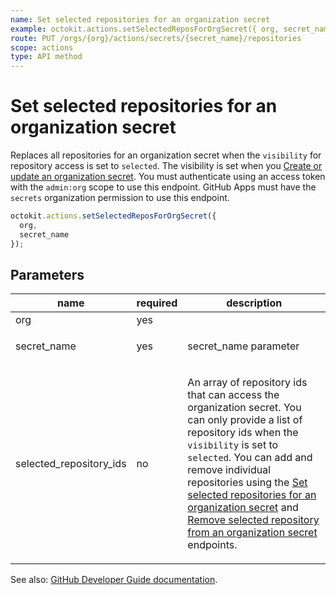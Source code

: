 ```yaml
---
name: Set selected repositories for an organization secret
example: octokit.actions.setSelectedReposForOrgSecret({ org, secret_name })
route: PUT /orgs/{org}/actions/secrets/{secret_name}/repositories
scope: actions
type: API method
---
```


# Set selected repositories for an organization secret

Replaces all repositories for an organization secret when the `visibility` for repository access is set to `selected`. The visibility is set when you [Create or update an organization secret](https://docs.github.com/rest/reference/actions#create-or-update-an-organization-secret). You must authenticate using an access token with the `admin:org` scope to use this endpoint. GitHub Apps must have the `secrets` organization permission to use this endpoint.

```js
octokit.actions.setSelectedReposForOrgSecret({
  org,
  secret_name
});
```

## Parameters

<table>
  <thead>
    <tr>
      <th>name</th>
      <th>required</th>
      <th>description</th>
    </tr>
  </thead>
  <tbody>
    <tr><td>org</td><td>yes</td><td>

</td></tr>
<tr><td>secret_name</td><td>yes</td><td>

secret_name parameter

</td></tr>
<tr><td>selected_repository_ids</td><td>no</td><td>

An array of repository ids that can access the organization secret. You can only provide a list of repository ids when the `visibility` is set to `selected`. You can add and remove individual repositories using the [Set selected repositories for an organization secret](https://docs.github.com/rest/reference/actions#set-selected-repositories-for-an-organization-secret) and [Remove selected repository from an organization secret](https://docs.github.com/rest/reference/actions#remove-selected-repository-from-an-organization-secret) endpoints.

</td></tr>
  </tbody>
</table>

See also: [GitHub Developer Guide documentation](https://docs.github.com/rest/reference/actions#set-selected-repositories-for-an-organization-secret).
